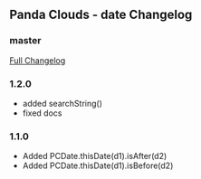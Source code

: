 ## Panda Clouds - date Changelog

### master
[Full Changelog](https://github.com/panda-clouds/date/compare/1.1.0...master)

### 1.2.0

- added searchString() 
- fixed docs

### 1.1.0

- Added PCDate.thisDate(d1).isAfter(d2)
- Added PCDate.thisDate(d1).isBefore(d2)
